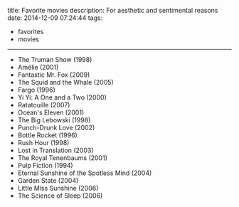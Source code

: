 title: Favorite movies
description: For aesthetic and sentimental reasons
date: 2014-12-09 07:24:44
tags:
- favorites
- movies

---

- The Truman Show (1998)
- Amélie (2001)
- Fantastic Mr. Fox (2009)
- The Squid and the Whale (2005)
- Fargo (1996)
- Yi Yi: A One and a Two (2000)
- Ratatouille (2007)
- Ocean's Eleven (2001)
- The Big Lebowski (1998)
- Punch-Drunk Love (2002)
- Bottle Rocket (1996)
- Rush Hour (1998)
- Lost in Translation (2003)
- The Royal Tenenbaums (2001)
- Pulp Fiction (1994)
- Eternal Sunshine of the Spotless Mind (2004)
- Garden State (2004)
- Little Miss Sunshine (2006)
- The Science of Sleep (2006)
